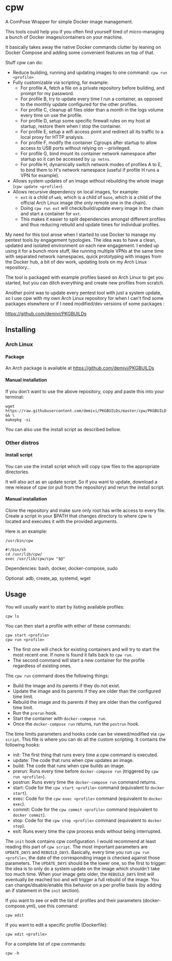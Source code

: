 # cpw

A ComPose Wrapper for simple Docker image management.

This tools could help you if you often find yourself tired of micro-managing a bunch of Docker images/containers on your machine.

It basically takes away the native Docker commands clutter by leaning on Docker Compose and adding some convenient features on top of that.

Stuff cpw can do:
- Reduce building, running and updating images to one command: `cpw run <profile>`
- Fully customizable via scripting, for example:
    - For profile A, fetch a file on a private repository before building, and prompt for my password.
    - For profile B, try to update every time I run a container, as opposed to the monthly update configured for the other profiles.
    - For profile C, cleanup all files older than a month in the logs volume every time un use the profile.
    - For profile D, setup some specific firewall rules on my host at startup, restore them when I stop the container.
    - For profile E, setup a wifi access point and redirect all its traffic to a local proxy for HTTP analysis.
    - For profile F, modify the container Cgroups after startup to allow access to USB ports without relying on --privileged.
    - For profile G, bind mount its container network namespace after startup so it can be accessed by `ip netns`.
    - For profile H, dynamically switch network modes of profiles A to E, to bind them to H's network namespace (useful if profile H runs a VPN for example).
- Allows system updates of an image without rebuilding the whole image (`cpw update <profile>`).
- Allows recursive dependency on local images, for example:
    - `ext` is a child of `web`, which is a child of `base`, which is a child of the official Arch Linux image (the only remote one in the chain).
    - Doing `cpw run ext` will check/build/update every image in the chain and start a container for `ext`.
    - This makes it easier to split dependencies amongst different profiles and thus reducing rebuild and update times for individual profiles.

My need for this tool arose when I started to use Docker to manage my pentest tools by engagement typologies. The idea was to have a clean, updated and isolated environment on each new engagement. I ended up using it for a bunch more stuff, like running multiple VPNs at the same time with separated network namespaces, quick prototyping with images from the Docker hub, a bit of dev work, updating tools on my Arch Linux repository...

The tool is packaged with example profiles based on Arch Linux to get you started, but you can ditch everything and create new profiles from scratch.

Another point was to update every pentest tool with just a system update, so I use cpw with my own Arch Linux repository for when I can't find some packages elsewhere or if I need modified/dev versions of some packages :

https://github.com/demivi/PKGBUILDs

## Installing

### Arch Linux

#### Package

An Arch package is available at https://github.com/demivi/PKGBUILDs

#### Manual installation

If you don't want to use the above repository, copy and paste this into your terminal:
```
wget https://raw.githubusercontent.com/demivi/PKGBUILDs/master/cpw/PKGBUILD && \
makepkg -si
```

You can also use the install script as described bellow.

### Other distros

#### Install script

You can use the install script which will copy cpw files to the appropriate directories.

It will also act as an update script. So if you want to update, download a new release of cpw (or pull from the repository) and rerun the install script.

#### Manual installation

Clone the repository and make sure only root has write access to every file. Create a script in your $PATH that changes directory to where cpw is located and executes it with the provided arguments.

Here is an example:

`/usr/bin/cpw`
```
#!/bin/sh
cd /usr/lib/cpw/
exec /usr/lib/cpw/cpw "$@"
```

Dependencies: bash, docker, docker-compose, sudo

Optional: adb, create_ap, systemd, wget

## Usage

You will usually want to start by listing available profiles:
```
cpw ls
```

You can then start a profile with either of these commands:
```
cpw start <profile>
cpw run <profile>
```

- The first one will check for existing containers and will try to start the most recent one. If none is found it falls back to `cpw run`.
- The second command will start a new container for the profile regardless of existing ones.

The `cpw run` command does the following things:
- Build the image and its parents if they do not exist.
- Update the image and its parents if they are older than the configured time limit.
- Rebuild the image and its parents if they are older than the configured time limit.
- Run the `prerun` hook.
- Start the container with `docker-compose run`.
- Once the `docker-compose run` returns, run the `postrun` hook.

The time limits parameters and hooks code can be viewed/modified via `cpw script`. This file is where you can do all the custom scripting. It contains the following hooks:
- init: The first thing that runs every time a cpw command is executed.
- update: The code that runs when cpw updates an image.
- build: The code that runs when cpw builds an image.
- prerun: Runs every time before `docker-compose run` (triggered by `cpw run <profile>`).
- postrun: Runs every time the `docker-compose run` command returns.
- start: Code for the `cpw start <profile>` command (equivalent to `docker start`).
- exec: Code for the `cpw exec <profile>` command (equivalent to `docker exec`).
- commit: Code for the `cpw commit <profile>` command (equivalent to `docker commit`).
- stop: Code for the `cpw stop <profile>` command (equivalent to `docker stop`).
- exit: Runs every time the cpw process ends without being interrupted.

The `init` hook contains cpw configuration. I would recommend at least reading this part of `cpw script`. The most important parameters are `UPDATE_DAYS` and `REBUILD_DAYS`. Basically, every time you run `cpw run <profile>`, the date of the corresponding image is checked against those parameters. The `UPDATE_DAYS` should be the lower one, so the first to trigger: the idea is to only do a system update on the image which shouldn't take too much time. When your image gets older, the `REBUILD_DAYS` limit will eventually be reached too and will trigger a full rebuild of the image. You can change/disable/enable this behavior on a per profile basis (by adding an if statement in the `init` section).

If you want to see or edit the list of profiles and their parameters (docker-compose.yml), use this command:
```
cpw edit
```

If you want to edit a specific profile (Dockerfile):
```
cpw edit <profile>
```

For a complete list of cpw commands:
```
cpw -h
```
